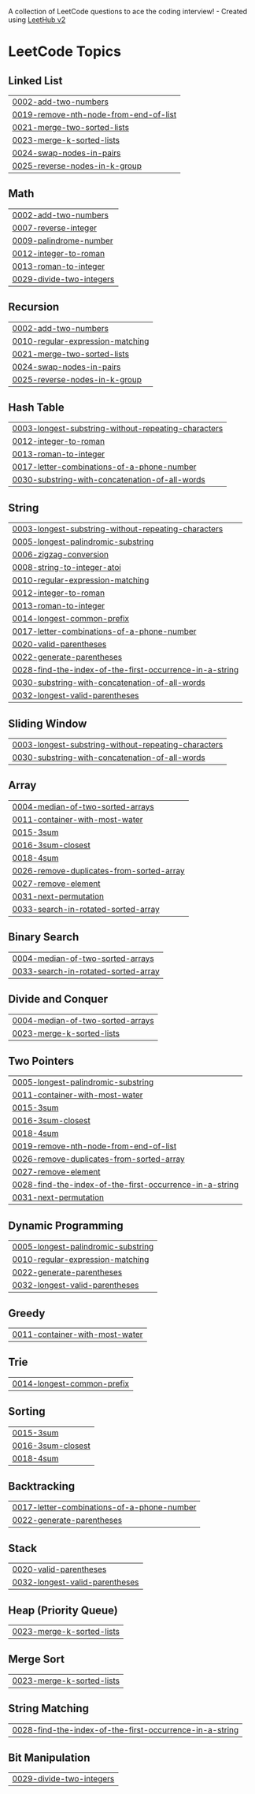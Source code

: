 A collection of LeetCode questions to ace the coding interview! - Created using [LeetHub v2](https://github.com/arunbhardwaj/LeetHub-2.0)
<!---LeetCode Topics Start-->
# LeetCode Topics
## Linked List
|  |
| ------- |
| [0002-add-two-numbers](https://github.com/Rushikeshgoud18/Leet-Code/tree/master/0002-add-two-numbers) |
| [0019-remove-nth-node-from-end-of-list](https://github.com/Rushikeshgoud18/Leet-Code/tree/master/0019-remove-nth-node-from-end-of-list) |
| [0021-merge-two-sorted-lists](https://github.com/Rushikeshgoud18/Leet-Code/tree/master/0021-merge-two-sorted-lists) |
| [0023-merge-k-sorted-lists](https://github.com/Rushikeshgoud18/Leet-Code/tree/master/0023-merge-k-sorted-lists) |
| [0024-swap-nodes-in-pairs](https://github.com/Rushikeshgoud18/Leet-Code/tree/master/0024-swap-nodes-in-pairs) |
| [0025-reverse-nodes-in-k-group](https://github.com/Rushikeshgoud18/Leet-Code/tree/master/0025-reverse-nodes-in-k-group) |
## Math
|  |
| ------- |
| [0002-add-two-numbers](https://github.com/Rushikeshgoud18/Leet-Code/tree/master/0002-add-two-numbers) |
| [0007-reverse-integer](https://github.com/Rushikeshgoud18/Leet-Code/tree/master/0007-reverse-integer) |
| [0009-palindrome-number](https://github.com/Rushikeshgoud18/Leet-Code/tree/master/0009-palindrome-number) |
| [0012-integer-to-roman](https://github.com/Rushikeshgoud18/Leet-Code/tree/master/0012-integer-to-roman) |
| [0013-roman-to-integer](https://github.com/Rushikeshgoud18/Leet-Code/tree/master/0013-roman-to-integer) |
| [0029-divide-two-integers](https://github.com/Rushikeshgoud18/Leet-Code/tree/master/0029-divide-two-integers) |
## Recursion
|  |
| ------- |
| [0002-add-two-numbers](https://github.com/Rushikeshgoud18/Leet-Code/tree/master/0002-add-two-numbers) |
| [0010-regular-expression-matching](https://github.com/Rushikeshgoud18/Leet-Code/tree/master/0010-regular-expression-matching) |
| [0021-merge-two-sorted-lists](https://github.com/Rushikeshgoud18/Leet-Code/tree/master/0021-merge-two-sorted-lists) |
| [0024-swap-nodes-in-pairs](https://github.com/Rushikeshgoud18/Leet-Code/tree/master/0024-swap-nodes-in-pairs) |
| [0025-reverse-nodes-in-k-group](https://github.com/Rushikeshgoud18/Leet-Code/tree/master/0025-reverse-nodes-in-k-group) |
## Hash Table
|  |
| ------- |
| [0003-longest-substring-without-repeating-characters](https://github.com/Rushikeshgoud18/Leet-Code/tree/master/0003-longest-substring-without-repeating-characters) |
| [0012-integer-to-roman](https://github.com/Rushikeshgoud18/Leet-Code/tree/master/0012-integer-to-roman) |
| [0013-roman-to-integer](https://github.com/Rushikeshgoud18/Leet-Code/tree/master/0013-roman-to-integer) |
| [0017-letter-combinations-of-a-phone-number](https://github.com/Rushikeshgoud18/Leet-Code/tree/master/0017-letter-combinations-of-a-phone-number) |
| [0030-substring-with-concatenation-of-all-words](https://github.com/Rushikeshgoud18/Leet-Code/tree/master/0030-substring-with-concatenation-of-all-words) |
## String
|  |
| ------- |
| [0003-longest-substring-without-repeating-characters](https://github.com/Rushikeshgoud18/Leet-Code/tree/master/0003-longest-substring-without-repeating-characters) |
| [0005-longest-palindromic-substring](https://github.com/Rushikeshgoud18/Leet-Code/tree/master/0005-longest-palindromic-substring) |
| [0006-zigzag-conversion](https://github.com/Rushikeshgoud18/Leet-Code/tree/master/0006-zigzag-conversion) |
| [0008-string-to-integer-atoi](https://github.com/Rushikeshgoud18/Leet-Code/tree/master/0008-string-to-integer-atoi) |
| [0010-regular-expression-matching](https://github.com/Rushikeshgoud18/Leet-Code/tree/master/0010-regular-expression-matching) |
| [0012-integer-to-roman](https://github.com/Rushikeshgoud18/Leet-Code/tree/master/0012-integer-to-roman) |
| [0013-roman-to-integer](https://github.com/Rushikeshgoud18/Leet-Code/tree/master/0013-roman-to-integer) |
| [0014-longest-common-prefix](https://github.com/Rushikeshgoud18/Leet-Code/tree/master/0014-longest-common-prefix) |
| [0017-letter-combinations-of-a-phone-number](https://github.com/Rushikeshgoud18/Leet-Code/tree/master/0017-letter-combinations-of-a-phone-number) |
| [0020-valid-parentheses](https://github.com/Rushikeshgoud18/Leet-Code/tree/master/0020-valid-parentheses) |
| [0022-generate-parentheses](https://github.com/Rushikeshgoud18/Leet-Code/tree/master/0022-generate-parentheses) |
| [0028-find-the-index-of-the-first-occurrence-in-a-string](https://github.com/Rushikeshgoud18/Leet-Code/tree/master/0028-find-the-index-of-the-first-occurrence-in-a-string) |
| [0030-substring-with-concatenation-of-all-words](https://github.com/Rushikeshgoud18/Leet-Code/tree/master/0030-substring-with-concatenation-of-all-words) |
| [0032-longest-valid-parentheses](https://github.com/Rushikeshgoud18/Leet-Code/tree/master/0032-longest-valid-parentheses) |
## Sliding Window
|  |
| ------- |
| [0003-longest-substring-without-repeating-characters](https://github.com/Rushikeshgoud18/Leet-Code/tree/master/0003-longest-substring-without-repeating-characters) |
| [0030-substring-with-concatenation-of-all-words](https://github.com/Rushikeshgoud18/Leet-Code/tree/master/0030-substring-with-concatenation-of-all-words) |
## Array
|  |
| ------- |
| [0004-median-of-two-sorted-arrays](https://github.com/Rushikeshgoud18/Leet-Code/tree/master/0004-median-of-two-sorted-arrays) |
| [0011-container-with-most-water](https://github.com/Rushikeshgoud18/Leet-Code/tree/master/0011-container-with-most-water) |
| [0015-3sum](https://github.com/Rushikeshgoud18/Leet-Code/tree/master/0015-3sum) |
| [0016-3sum-closest](https://github.com/Rushikeshgoud18/Leet-Code/tree/master/0016-3sum-closest) |
| [0018-4sum](https://github.com/Rushikeshgoud18/Leet-Code/tree/master/0018-4sum) |
| [0026-remove-duplicates-from-sorted-array](https://github.com/Rushikeshgoud18/Leet-Code/tree/master/0026-remove-duplicates-from-sorted-array) |
| [0027-remove-element](https://github.com/Rushikeshgoud18/Leet-Code/tree/master/0027-remove-element) |
| [0031-next-permutation](https://github.com/Rushikeshgoud18/Leet-Code/tree/master/0031-next-permutation) |
| [0033-search-in-rotated-sorted-array](https://github.com/Rushikeshgoud18/Leet-Code/tree/master/0033-search-in-rotated-sorted-array) |
## Binary Search
|  |
| ------- |
| [0004-median-of-two-sorted-arrays](https://github.com/Rushikeshgoud18/Leet-Code/tree/master/0004-median-of-two-sorted-arrays) |
| [0033-search-in-rotated-sorted-array](https://github.com/Rushikeshgoud18/Leet-Code/tree/master/0033-search-in-rotated-sorted-array) |
## Divide and Conquer
|  |
| ------- |
| [0004-median-of-two-sorted-arrays](https://github.com/Rushikeshgoud18/Leet-Code/tree/master/0004-median-of-two-sorted-arrays) |
| [0023-merge-k-sorted-lists](https://github.com/Rushikeshgoud18/Leet-Code/tree/master/0023-merge-k-sorted-lists) |
## Two Pointers
|  |
| ------- |
| [0005-longest-palindromic-substring](https://github.com/Rushikeshgoud18/Leet-Code/tree/master/0005-longest-palindromic-substring) |
| [0011-container-with-most-water](https://github.com/Rushikeshgoud18/Leet-Code/tree/master/0011-container-with-most-water) |
| [0015-3sum](https://github.com/Rushikeshgoud18/Leet-Code/tree/master/0015-3sum) |
| [0016-3sum-closest](https://github.com/Rushikeshgoud18/Leet-Code/tree/master/0016-3sum-closest) |
| [0018-4sum](https://github.com/Rushikeshgoud18/Leet-Code/tree/master/0018-4sum) |
| [0019-remove-nth-node-from-end-of-list](https://github.com/Rushikeshgoud18/Leet-Code/tree/master/0019-remove-nth-node-from-end-of-list) |
| [0026-remove-duplicates-from-sorted-array](https://github.com/Rushikeshgoud18/Leet-Code/tree/master/0026-remove-duplicates-from-sorted-array) |
| [0027-remove-element](https://github.com/Rushikeshgoud18/Leet-Code/tree/master/0027-remove-element) |
| [0028-find-the-index-of-the-first-occurrence-in-a-string](https://github.com/Rushikeshgoud18/Leet-Code/tree/master/0028-find-the-index-of-the-first-occurrence-in-a-string) |
| [0031-next-permutation](https://github.com/Rushikeshgoud18/Leet-Code/tree/master/0031-next-permutation) |
## Dynamic Programming
|  |
| ------- |
| [0005-longest-palindromic-substring](https://github.com/Rushikeshgoud18/Leet-Code/tree/master/0005-longest-palindromic-substring) |
| [0010-regular-expression-matching](https://github.com/Rushikeshgoud18/Leet-Code/tree/master/0010-regular-expression-matching) |
| [0022-generate-parentheses](https://github.com/Rushikeshgoud18/Leet-Code/tree/master/0022-generate-parentheses) |
| [0032-longest-valid-parentheses](https://github.com/Rushikeshgoud18/Leet-Code/tree/master/0032-longest-valid-parentheses) |
## Greedy
|  |
| ------- |
| [0011-container-with-most-water](https://github.com/Rushikeshgoud18/Leet-Code/tree/master/0011-container-with-most-water) |
## Trie
|  |
| ------- |
| [0014-longest-common-prefix](https://github.com/Rushikeshgoud18/Leet-Code/tree/master/0014-longest-common-prefix) |
## Sorting
|  |
| ------- |
| [0015-3sum](https://github.com/Rushikeshgoud18/Leet-Code/tree/master/0015-3sum) |
| [0016-3sum-closest](https://github.com/Rushikeshgoud18/Leet-Code/tree/master/0016-3sum-closest) |
| [0018-4sum](https://github.com/Rushikeshgoud18/Leet-Code/tree/master/0018-4sum) |
## Backtracking
|  |
| ------- |
| [0017-letter-combinations-of-a-phone-number](https://github.com/Rushikeshgoud18/Leet-Code/tree/master/0017-letter-combinations-of-a-phone-number) |
| [0022-generate-parentheses](https://github.com/Rushikeshgoud18/Leet-Code/tree/master/0022-generate-parentheses) |
## Stack
|  |
| ------- |
| [0020-valid-parentheses](https://github.com/Rushikeshgoud18/Leet-Code/tree/master/0020-valid-parentheses) |
| [0032-longest-valid-parentheses](https://github.com/Rushikeshgoud18/Leet-Code/tree/master/0032-longest-valid-parentheses) |
## Heap (Priority Queue)
|  |
| ------- |
| [0023-merge-k-sorted-lists](https://github.com/Rushikeshgoud18/Leet-Code/tree/master/0023-merge-k-sorted-lists) |
## Merge Sort
|  |
| ------- |
| [0023-merge-k-sorted-lists](https://github.com/Rushikeshgoud18/Leet-Code/tree/master/0023-merge-k-sorted-lists) |
## String Matching
|  |
| ------- |
| [0028-find-the-index-of-the-first-occurrence-in-a-string](https://github.com/Rushikeshgoud18/Leet-Code/tree/master/0028-find-the-index-of-the-first-occurrence-in-a-string) |
## Bit Manipulation
|  |
| ------- |
| [0029-divide-two-integers](https://github.com/Rushikeshgoud18/Leet-Code/tree/master/0029-divide-two-integers) |
<!---LeetCode Topics End-->